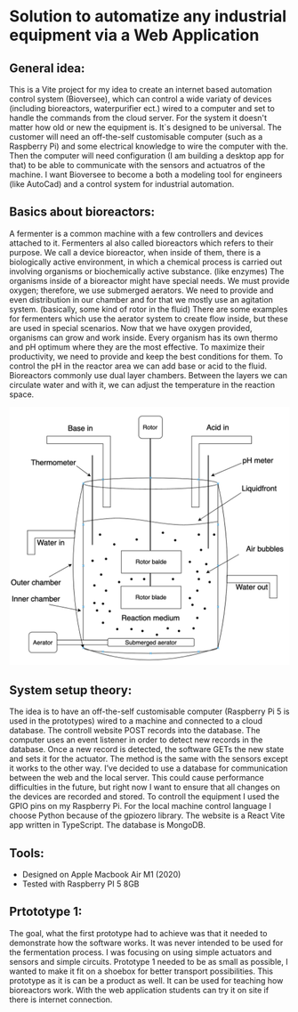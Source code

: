 # Solution to automatize any industrial equipment via a Web Application

## General idea:

This is a Vite project for my idea to create an internet based automation control system (Bioversee), which can control a wide variaty of devices (including bioreactors, waterpurifier ect.) wired to a computer and set to handle the commands from the cloud server.
For the system it doesn't matter how old or new the equipment is. It`s designed to be universal.
The customer will need an off-the-self customisable computer (such as a Raspberry Pi) and some electrical knowledge to wire the computer with the. Then the computer will need configuration (I am building a desktop app for that) to be able to communicate with the sensors and actuatros of the machine.
I want Bioversee to become a both a modeling tool for engineers (like AutoCad) and a control system for industrial automation.

## Basics about bioreactors:

A fermenter is a common machine with a few controllers and devices attached to it. Fermenters al also called bioreactors which refers to their purpose. We call a device bioreactor, when inside of them, there is a biologically active environment, in which a chemical process is carried out involving organisms or biochemically active substance. (like enzymes)
The organisms inside of a bioreactor might have special needs. We must provide oxygen; therefore, we use submerged aerators. We need to provide and even distribution in our chamber and for that we mostly use an agitation system. (basically, some kind of rotor in the fluid) There are some examples for fermenters which use the aerator system to create flow inside, but these are used in special scenarios.
Now that we have oxygen provided, organisms can grow and work inside. Every organism has its own thermo and pH optimum where they are the most effective. To maximize their productivity, we need to provide and keep the best conditions for them. To control the pH in the reactor area we can add base or acid to the fluid. Bioreactors commonly use dual layer chambers. Between the layers we can circulate water and with it, we can adjust the temperature in the reaction space.

![Bioreactor](blueprints/basicBioreactor.png)

## System setup theory:

The idea is to have an off-the-self customisable computer (Raspberry Pi 5 is used in the prototypes) wired to a machine and connected to a cloud database. The controll website POST records into the database. The computer uses an event listener in order to detect new records in the database. Once a new record is detected, the software GETs the new state and sets it for the actuator. The method is the same with the sensors except it works to the other way.
I’ve decided to use a database for communication between the web and the local server. This could cause performance difficulties in the future, but right now I want to ensure that all changes on the devices are recorded and stored.
To controll the equipment I used the GPIO pins on my Raspberry Pi.
For the local machine control language I choose Python because of the gpiozero library. The website is a React Vite app written in TypeScript. The database is MongoDB.

## Tools:

- Designed on Apple Macbook Air M1 (2020)
- Tested with Raspberry PI 5 8GB

## Prtototype 1:

The goal, what the first prototype had to achieve was that it needed to demonstrate how the software works. It was never intended to be used for the fermentation process. I was focusing on using simple actuators and sensors and simple circuits. Prototype 1 needed to be as small as possible, I wanted to make it fit on a shoebox for better transport possibilities. This prototype as it is can be a product as well. It can be used for teaching how bioreactors work. With the web application students can try it on site if there is internet connection.

